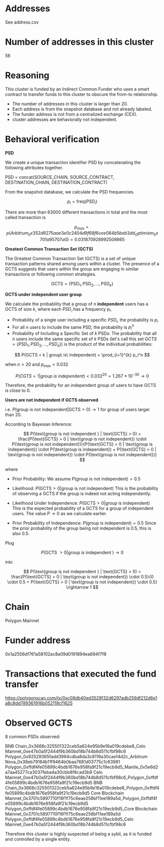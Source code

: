 # Addresses

See address.csv

# Number of addresses in this cluster

56

# Reasoning

This cluster is funded by an Indirect Common Funder who uses a smart contract to transfer funds to this cluster to obscure the from-to relationship.

- The number of addresses in this cluster is larger than 20.
- Each address is from the snapshot database and not already labeled.
- The funder address is not from a centralized exchange (CEX).
- cluster addresses are behaviorally not independent.

# Behavioral verification

**PSD**

We create a unique transaction identifier PSD by concatenating the following attributes together.

PSD = concat(SOURCE_CHAIN, SOURCE_CONTRACT, DESTINATION_CHAIN, DESTINATION_CONTRACT)

From the snapshot database, we calculate the PSD frequencies.

$$ p_i = \text{freq}(PSD_i) $$

There are more than 63000 different transactions in total and the most called transaction is

$$
p_{max} = p(Arbitrum_0x352d8275aae3e0c2404d9f68f6cee084b5beb3dd_Optimism_0x701a95707a0) = 0.031870928992508665
$$

**Greatest Common Transaction Set (GCTS)**

The Greatest Common Transaction Set (GCTS) is a set of unique transaction patterns shared among users within a cluster. The presence of a GCTS suggests that users within the group are engaging in similar transactions or following common strategies.

$$
\text{GCTS} = \{ \text{PSD}_1, \text{PSD}_2, \ldots, \text{PSD}_k \}
$$

**GCTS under independent user group**

We calculate the probability that a group of $n$ **independent** users has a GCTS of size $k$, where each $PSD_𝑖$ has a frequency $p_i$.
​

- Probability of a single user including a specific $PSD_i$, the probability is $p_i$
- For all n users to include the same PSD, the probability is $p_i^n$
- Probability of Including a Specific Set of 𝑘 PSDs:
  The probability that all $n$ users include the same specific set of $k$ PSDs (let's call this set $GCTS=\{PSD_1,PSD_2,…,PSD_𝑘\}$) is the product of the individual probabilities:

$$
P(GCTS = k | group\ is\ independent) = \prod_{i=1}^{k} p_i^n
$$

when $n > 20$ and $p_{max} < 0.032$

$$
P(CGTS = 1 | group\ is\ independent) < 0.032^{20} = 1.267*10^{-30} \rightarrow 0
$$

Therefore, the probability for an independent group of users to have GCTS is close to 0.

**Users are not independent if GCTS observed**

i.e. $P(\text{group is not independent} | \text{GCTS} > 0) \rightarrow 1$ for group of users larger than 20.

According to Bayesian Inference:

$$
P(\text{group is not independent } | \text{GCTS} > 0) = \frac{P(\text{GCTS} > 0 | \text{group is not independent}) \cdot P(\text{group is not independent})}{P(\text{GCTS} > 0 | \text{group is independent}) \cdot P(\text{group is independent}) + P(\text{GCTS} > 0 | \text{group is not independent}) \cdot P(\text{group is not independent})}
$$

where

- Prior Probability:
  We assume $P(\text{group is not independent}) = 0.5$

- Likelihood:
  $P(\text{GCTS} > 0 | \text{group is not independent})$
  This is the probability of observing a GCTS if the group is indeed not acting independently.

- Likelihood Under Independence:
  $P(\text{GCTS} > 0 | \text{group is independent})$
  This is the expected probability of a GCTS for a group of independent users. The value $P \rightarrow 0$ as we calculate earlier.

- Prior Probability of Independence:
  $P(\text{group is independent}) = 0.5$
  Since the prior probability of the group being not independent is 0.5, this is also 0.5.

Plug ​

$$
P(\text{GCTS } > 0 | \text{group is independent }) \rightarrow 0
$$

into

$$
P(\text{group is not independent } | \text{GCTS} > 0) = \frac{P(\text{GCTS} > 0 | \text{group is not independent}) \cdot 0.5}{0 \cdot 0.5 + P(\text{GCTS} > 0 | \text{group is not independent}) \cdot 0.5}
\rightarrow 1
$$

# Chain

Polygon Mainnet

# Funder address

0x1a2556df761a58102ac8a09d0191894ea694f7f8

# Transactions that executed the fund transfer

https://polygonscan.com/tx/0xc08db40ed3529f32d6297adb259df212d6e1a8c8dd789361916b052119cf1625

# Observed GCTS

8 common PSDs observed:

BNB Chain_0x3668c325501322ceb5a624e95b9e16a019cdebe8_Celo Mainnet_0xe47b0a5f2444f9b360bd18b744b8d511cfbf98c6
Polygon_0x92529365fadd3994cdba8da3c8119a30cae14d2c_Arbitrum Nova_0x38eb79184b11f9464b0baa7681d03775c1c63981
Polygon_0xffdf4fe05899c4bdb1676e958fa9f21c19ecb9d5_Mantle_0x5e6d2a7aa45277ca3037feba4a30cbb8f8cad3b9
Celo Mainnet_0xe47b0a5f2444f9b360bd18b744b8d511cfbf98c6_Polygon_0xffdf4fe05899c4bdb1676e958fa9f21c19ecb9d5
BNB Chain_0x3668c325501322ceb5a624e95b9e16a019cdebe8_Polygon_0xffdf4fe05899c4bdb1676e958fa9f21c19ecb9d5
Core Blockchain Mainnet_0x3701c5897710f16f1f75c6eae258bf11ee189a5d_Polygon_0xffdf4fe05899c4bdb1676e958fa9f21c19ecb9d5
Polygon_0xffdf4fe05899c4bdb1676e958fa9f21c19ecb9d5_Core Blockchain Mainnet_0x3701c5897710f16f1f75c6eae258bf11ee189a5d
Polygon_0xffdf4fe05899c4bdb1676e958fa9f21c19ecb9d5_Celo Mainnet_0xe47b0a5f2444f9b360bd18b744b8d511cfbf98c6

Therefore this cluster is highly suspected of being a sybil, as it is funded and controlled by a single entity.
